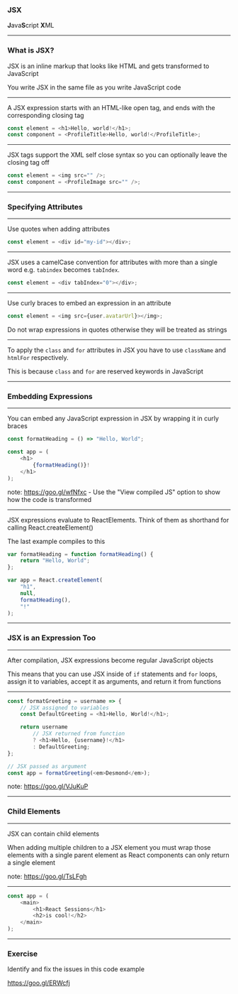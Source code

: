 ### JSX

**J**ava**S**cript **X**ML

---

### What is JSX?

JSX is an inline markup that looks like HTML and gets transformed to JavaScript

You write JSX in the same file as you write JavaScript code

---

A JSX expression starts with an HTML-like open tag, and ends with the corresponding closing tag

```js
const element = <h1>Hello, world!</h1>;
const component = <ProfileTitle>Hello, world!</ProfileTitle>;
```

---

JSX tags support the XML self close syntax so you can optionally leave the closing tag off

```js
const element = <img src="" />;
const component = <ProfileImage src="" />;
```

---

### Specifying Attributes

---

Use quotes when adding attributes

```js
const element = <div id="my-id"></div>;
```

---

JSX uses a camelCase convention for attributes with more than a single word e.g. `tabindex` becomes `tabIndex`.

```js
const element = <div tabIndex="0"></div>;
```

---

Use curly braces to embed an expression in an attribute

```js
const element = <img src={user.avatarUrl}></img>;
```

Do not wrap expressions in quotes otherwise they will be treated as strings

---

To apply the `class` and `for` attributes in JSX you have to use `className` and `htmlFor` respectively.

This is because `class` and `for` are reserved keywords in JavaScript

---

### Embedding Expressions

---

You can embed any JavaScript expression in JSX by wrapping it in curly braces

```js
const formatHeading = () => "Hello, World";

const app = (
    <h1>
        {formatHeading()}!
    </h1>
);
```

note: https://goo.gl/wfNfxc - Use the "View compiled JS" option to show how the code is transformed

---

JSX expressions evaluate to ReactElements. Think of them as shorthand for calling React.createElement()

The last example compiles to this

```js
var formatHeading = function formatHeading() {
    return "Hello, World";
};

var app = React.createElement(
    "h1",
    null,
    formatHeading(),
    "!"
);
```

---

### JSX is an Expression Too

---

After compilation, JSX expressions become regular JavaScript objects

This means that you can use JSX inside of `if` statements and `for` loops, assign it to variables, accept it as arguments, and return it from functions

---

```js
const formatGreeting = username => {
    // JSX assigned to variables
    const DefaultGreeting = <h1>Hello, World!</h1>;

    return username
        // JSX returned from function
        ? <h1>Hello, {username}!</h1>
        : DefaultGreeting;
};

// JSX passed as argument
const app = formatGreeting(<em>Desmond</em>);
```

note: https://goo.gl/VJuKuP

---

### Child Elements

---

JSX can contain child elements

When adding multiple children to a JSX element you must wrap those elements with a single parent element as React components can only return a single element

note: https://goo.gl/TsLFgh

---

```js
const app = (
    <main>
        <h1>React Sessions</h1>
        <h2>is cool!</h2>
    </main>
);
```

---

### Exercise

Identify and fix the issues in this code example

https://goo.gl/ERWcfj
